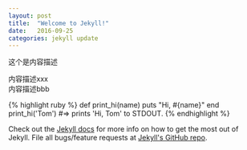 ```yaml
---
layout: post
title:  "Welcome to Jekyll!"
date:   2016-09-25 
categories: jekyll update
---
```


这个是内容描述			

内容描述xxx  
内容描述bbb


{% highlight ruby %}
def print_hi(name)
  puts "Hi, #{name}"
end
print_hi('Tom')
#=> prints 'Hi, Tom' to STDOUT.
{% endhighlight %}

Check out the [Jekyll docs][jekyll] for more info on how to get the most out of Jekyll. File all bugs/feature requests at [Jekyll's GitHub repo][jekyll-gh].

[jekyll-gh]: https://github.com/mojombo/jekyll
[jekyll]:    http://jekyllrb.com
